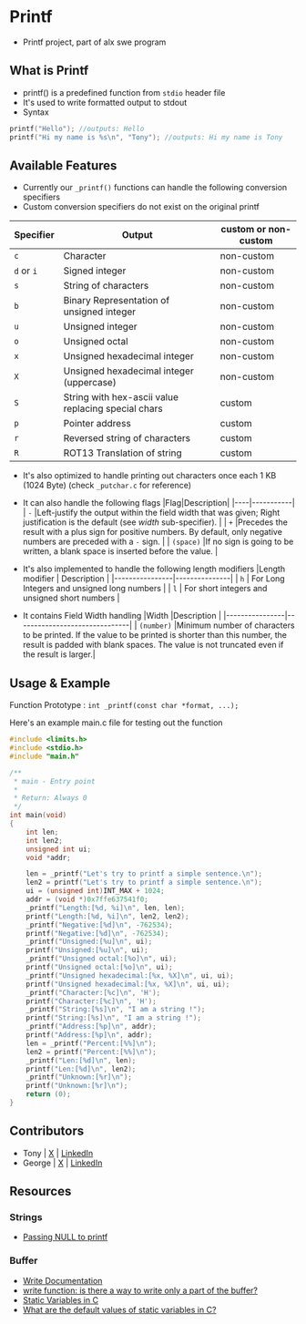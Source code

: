 # Printf

- Printf project, part of alx swe program

## What is Printf

- printf() is a predefined function from `stdio` header file
- It's used to write formatted output to stdout
- Syntax

```c
printf("Hello"); //outputs: Hello
printf("Hi my name is %s\n", "Tony"); //outputs: Hi my name is Tony
```

## Available Features

- Currently our `_printf()` functions can handle the following conversion specifiers
- Custom conversion specifiers do not exist on the original printf

|Specifier |Output| custom or non-custom |
|---------|-------|--------|
| `c` | Character | non-custom |
| `d` or `i` | Signed integer | non-custom |
| `s` | String of characters |non-custom |
| `b` | Binary Representation of unsigned integer |non-custom |
| `u` | Unsigned integer |non-custom |
| `o` | Unsigned octal |non-custom |
| `x` | Unsigned hexadecimal integer |non-custom |
| `X` | Unsigned hexadecimal integer (uppercase) |non-custom |
| `S` | String with hex-ascii value replacing special chars | custom |
| `p` | Pointer address | custom |
| `r` | Reversed string of characters | custom |
| `R` | ROT13 Translation of string | custom|

- It's also optimized to handle printing out characters once each 1 KB (1024 Byte) (check `_putchar.c` for reference)
- It can also handle the following flags
|Flag|Description|
|----|-----------|
| `-` |Left-justify the output within the field width that was given; Right justification is the default (see _width_ sub-specifier). |
| `+` |Precedes the result with a plus sign for positive numbers. By default, only negative numbers are preceded with a `-` sign. |
| `(space)` |If no sign is going to be written, a blank space is inserted before the value. |

- It's also implemented to handle the following length modifiers
|Length modifier | Description |
|----------------|---------------|
| `h` | For Long Integers and unsigned long numbers |
| `l` | For short integers and unsigned short numbers |

- It contains Field Width handling
|Width           |Description                    |
|----------------|-------------------------------|
| `(number)` |Minimum number of characters to be printed. If the value to be printed is shorter than this number, the result is padded with blank spaces. The value is not truncated even if the result is larger.|

## Usage & Example
Function Prototype : `int _printf(const char *format, ...);`

Here's an example main.c file for testing out the function
```c
#include <limits.h>
#include <stdio.h>
#include "main.h"

/**
 * main - Entry point
 *
 * Return: Always 0
 */
int main(void)
{
    int len;
    int len2;
    unsigned int ui;
    void *addr;

    len = _printf("Let's try to printf a simple sentence.\n");
    len2 = printf("Let's try to printf a simple sentence.\n");
    ui = (unsigned int)INT_MAX + 1024;
    addr = (void *)0x7ffe637541f0;
    _printf("Length:[%d, %i]\n", len, len);
    printf("Length:[%d, %i]\n", len2, len2);
    _printf("Negative:[%d]\n", -762534);
    printf("Negative:[%d]\n", -762534);
    _printf("Unsigned:[%u]\n", ui);
    printf("Unsigned:[%u]\n", ui);
    _printf("Unsigned octal:[%o]\n", ui);
    printf("Unsigned octal:[%o]\n", ui);
    _printf("Unsigned hexadecimal:[%x, %X]\n", ui, ui);
    printf("Unsigned hexadecimal:[%x, %X]\n", ui, ui);
    _printf("Character:[%c]\n", 'H');
    printf("Character:[%c]\n", 'H');
    _printf("String:[%s]\n", "I am a string !");
    printf("String:[%s]\n", "I am a string !");
    _printf("Address:[%p]\n", addr);
    printf("Address:[%p]\n", addr);
    len = _printf("Percent:[%%]\n");
    len2 = printf("Percent:[%%]\n");
    _printf("Len:[%d]\n", len);
    printf("Len:[%d]\n", len2);
    _printf("Unknown:[%r]\n");
    printf("Unknown:[%r]\n");
    return (0);
}
```

## Contributors

- Tony | [X](https://x.com/Antonious_A/) | [LinkedIn](https://www.linkedin.com/in/antoniousawad/)
- George | [X](https://x.com/GeorgeSamir350) | [LinkedIn](https://www.linkedin.com/in/george-samir-4b050b1a7/)

## Resources

### Strings

- [Passing NULL to printf](https://www.geeksforgeeks.org/g-fact-44-passing-null-to-printf-in-c/)

### Buffer

- [Write Documentation](https://pubs.opengroup.org/onlinepubs/007908799/xsh/write.html)
- [write function: is there a way to write only a part of the buffer?](https://stackoverflow.com/questions/8026114/write-function-is-there-a-way-to-write-only-a-part-of-the-buffer)
- [Static Variables in C](https://www.shiksha.com/online-courses/articles/static-variables-in-c/)
- [What are the default values of static variables in C?](https://www.geeksforgeeks.org/g-fact-53/)

```

```
